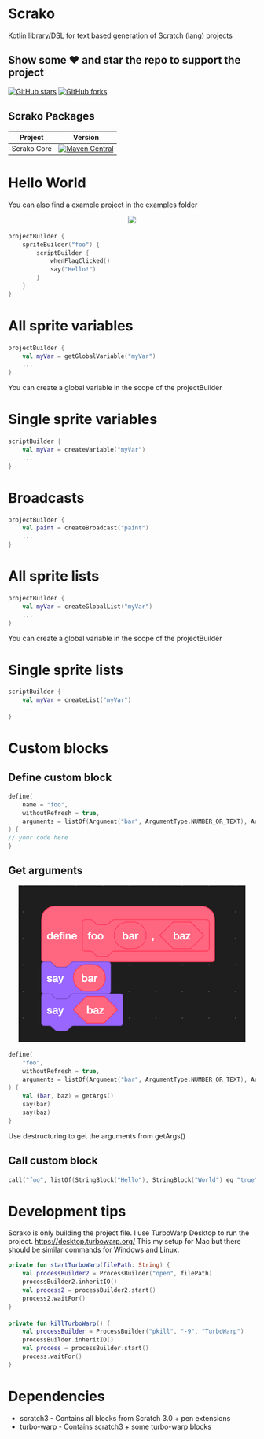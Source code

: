 # Scrako

Kotlin library/DSL for text based generation of Scratch (lang) projects

## Show some :heart: and star the repo to support the project

[![GitHub stars](https://img.shields.io/github/stars/Foso/Scrako.svg?style=social&label=Star)](https://github.com/Foso/Scrako) [![GitHub forks](https://img.shields.io/github/forks/Foso/Scrako.svg?style=social&label=Fork)](https://github.com/Foso/Scrako/fork)

## Scrako Packages

| Project     |                                                                                    Version                                                                                    |
|-------------|:-----------------------------------------------------------------------------------------------------------------------------------------------------------------------------:|
| Scrako Core | [![Maven Central](https://img.shields.io/maven-central/v/de.jensklingenberg.scrako/scrako-core)](https://central.sonatype.com/artifact/de.jensklingenberg.scrako/scrako-core) |

# Hello World

You can also find a example project in the examples folder

<p align="center">
  <img src ="[https://raw.githubusercontent.com/Foso/Scrako/main/docs/hello.png](https://raw.githubusercontent.com/Foso/Scrako/main/docs/hello.png)"  />
</p>

```kotlin
projectBuilder {
    spriteBuilder("foo") {
        scriptBuilder {
            whenFlagClicked()
            say("Hello!")
        }
    }
}
```

# All sprite variables

```kotlin
projectBuilder {
    val myVar = getGlobalVariable("myVar")
    ...
}
```

You can create a global variable in the scope of the projectBuilder

# Single sprite variables

```kotlin
scriptBuilder {
    val myVar = createVariable("myVar")
    ...
}
```

# Broadcasts

```kotlin
projectBuilder {
    val paint = createBroadcast("paint")
    ...
}
```

# All sprite lists

```kotlin
projectBuilder {
    val myVar = createGlobalList("myVar")
    ...
}
```

You can create a global variable in the scope of the projectBuilder

# Single sprite lists

```kotlin
scriptBuilder {
    val myVar = createList("myVar")
    ...
}
```

# Custom blocks

## Define custom block

```kotlin
define(
    name = "foo",
    withoutRefresh = true,
    arguments = listOf(Argument("bar", ArgumentType.NUMBER_OR_TEXT), Argument("baz", ArgumentType.BOOLEAN))
) {
// your code here
}
```

## Get arguments

<p align="center">
  <img src ="https://raw.githubusercontent.com/Foso/Scrako/main/docs/img.png"  />
</p>

```kotlin
define(
    "foo",
    withoutRefresh = true,
    arguments = listOf(Argument("bar", ArgumentType.NUMBER_OR_TEXT), Argument("baz", ArgumentType.BOOLEAN))
) {
    val (bar, baz) = getArgs()
    say(bar)
    say(baz)
}
```

Use destructuring to get the arguments from getArgs()

## Call custom block

```kotlin
call("foo", listOf(StringBlock("Hello"), StringBlock("World") eq "true"))
```

# Development tips

Scrako is only building the project file.
I use TurboWarp Desktop to run the project.
https://desktop.turbowarp.org/
This my setup for Mac but there should be similar commands for Windows and Linux.

```kotlin
private fun startTurboWarp(filePath: String) {
    val processBuilder2 = ProcessBuilder("open", filePath)
    processBuilder2.inheritIO()
    val process2 = processBuilder2.start()
    process2.waitFor()
}

private fun killTurboWarp() {
    val processBuilder = ProcessBuilder("pkill", "-9", "TurboWarp")
    processBuilder.inheritIO()
    val process = processBuilder.start()
    process.waitFor()
}
```

# Dependencies

* scratch3 - Contains all blocks from Scratch 3.0 + pen extensions
* turbo-warp - Contains scratch3 + some turbo-warp blocks
